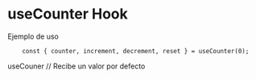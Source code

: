 # useCounter Hook

Ejemplo de uso

```
    const { counter, increment, decrement, reset } = useCounter(0);
```

useCouner // Recibe un valor por defecto